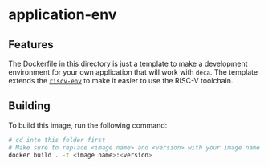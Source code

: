 # application-env

## Features
The Dockerfile in this directory is just a template to make a development environment for your own application that will work with `deca`. The template extends the [`riscv-env`](../riscv-env) to make it easier to use the RISC-V toolchain.

## Building
To build this image, run the following command:
```bash
# cd into this folder first
# Make sure to replace <image name> and <version> with your image name and version number for the image you're building
docker build . -t <image name>:<version>
```